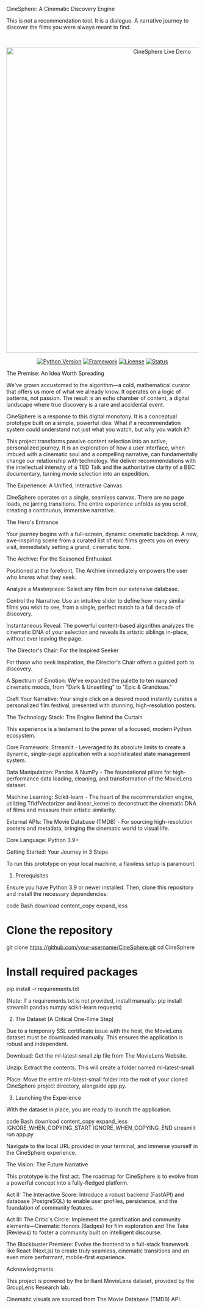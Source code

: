 

CineSphere: A Cinematic Discovery Engine

This is not a recommendation tool. It is a dialogue. A narrative journey to discover the films you were always meant to find.

<br>

<p align="center">
<img src="https://i.imgur.com/your_link_to_a_stunning_screenshot_or_gif.gif" alt="CineSphere Live Demo" width="800"/>
</p>

<p align="center">
<a href="#"><img src="https://img.shields.io/badge/Python-3.9+-blue.svg" alt="Python Version"></a>
<a href="#"><img src="https://img.shields.io/badge/Framework-Streamlit-red.svg" alt="Framework"></a>
<a href="#"><img src="https://img.shields.io/badge/License-MIT-green.svg" alt="License"></a>
<a href="#"><img src="https://img.shields.io/badge/Status-Prototype-orange.svg" alt="Status"></a>
</p>

The Premise: An Idea Worth Spreading

We've grown accustomed to the algorithm—a cold, mathematical curator that offers us more of what we already know. It operates on a logic of patterns, not passion. The result is an echo chamber of content, a digital landscape where true discovery is a rare and accidental event.

CineSphere is a response to this digital monotony. It is a conceptual prototype built on a simple, powerful idea: What if a recommendation system could understand not just what you watch, but why you watch it?

This project transforms passive content selection into an active, personalized journey. It is an exploration of how a user interface, when imbued with a cinematic soul and a compelling narrative, can fundamentally change our relationship with technology. We deliver recommendations with the intellectual intensity of a TED Talk and the authoritative clarity of a BBC documentary, turning movie selection into an expedition.

The Experience: A Unified, Interactive Canvas

CineSphere operates on a single, seamless canvas. There are no page loads, no jarring transitions. The entire experience unfolds as you scroll, creating a continuous, immersive narrative.

The Hero's Entrance

Your journey begins with a full-screen, dynamic cinematic backdrop. A new, awe-inspiring scene from a curated list of epic films greets you on every visit, immediately setting a grand, cinematic tone.

The Archive: For the Seasoned Enthusiast

Positioned at the forefront, The Archive immediately empowers the user who knows what they seek.

Analyze a Masterpiece: Select any film from our extensive database.

Control the Narrative: Use an intuitive slider to define how many similar films you wish to see, from a single, perfect match to a full decade of discovery.

Instantaneous Reveal: The powerful content-based algorithm analyzes the cinematic DNA of your selection and reveals its artistic siblings in-place, without ever leaving the page.

The Director's Chair: For the Inspired Seeker

For those who seek inspiration, the Director's Chair offers a guided path to discovery.

A Spectrum of Emotion: We've expanded the palette to ten nuanced cinematic moods, from "Dark & Unsettling" to "Epic & Grandiose."

Craft Your Narrative: Your single click on a desired mood instantly curates a personalized film festival, presented with stunning, high-resolution posters.

The Technology Stack: The Engine Behind the Curtain

This experience is a testament to the power of a focused, modern Python ecosystem.

Core Framework: Streamlit - Leveraged to its absolute limits to create a dynamic, single-page application with a sophisticated state management system.

Data Manipulation: Pandas & NumPy - The foundational pillars for high-performance data loading, cleaning, and transformation of the MovieLens dataset.

Machine Learning: Scikit-learn - The heart of the recommendation engine, utilizing TfidfVectorizer and linear_kernel to deconstruct the cinematic DNA of films and measure their artistic similarity.

External APIs: The Movie Database (TMDB) - For sourcing high-resolution posters and metadata, bringing the cinematic world to visual life.

Core Language: Python 3.9+

Getting Started: Your Journey in 3 Steps

To run this prototype on your local machine, a flawless setup is paramount.

1. Prerequisites

Ensure you have Python 3.9 or newer installed. Then, clone this repository and install the necessary dependencies:

code
Bash
download
content_copy
expand_less

# Clone the repository
git clone https://github.com/your-username/CineSphere.git
cd CineSphere

# Install required packages
pip install -r requirements.txt

(Note: If a requirements.txt is not provided, install manually: pip install streamlit pandas numpy scikit-learn requests)

2. The Dataset (A Critical One-Time Step)

Due to a temporary SSL certificate issue with the host, the MovieLens dataset must be downloaded manually. This ensures the application is robust and independent.

Download: Get the ml-latest-small.zip file from The MovieLens Website.

Unzip: Extract the contents. This will create a folder named ml-latest-small.

Place: Move the entire ml-latest-small folder into the root of your cloned CineSphere project directory, alongside app.py.

3. Launching the Experience

With the dataset in place, you are ready to launch the application.

code
Bash
download
content_copy
expand_less
IGNORE_WHEN_COPYING_START
IGNORE_WHEN_COPYING_END
streamlit run app.py

Navigate to the local URL provided in your terminal, and immerse yourself in the CineSphere experience.

The Vision: The Future Narrative

This prototype is the first act. The roadmap for CineSphere is to evolve from a powerful concept into a fully-fledged platform.

Act II: The Interactive Score: Introduce a robust backend (FastAPI) and database (PostgreSQL) to enable user profiles, persistence, and the foundation of community features.

Act III: The Critic's Circle: Implement the gamification and community elements—Cinematic Honors (Badges) for film exploration and The Take (Reviews) to foster a community built on intelligent discourse.

The Blockbuster Premiere: Evolve the frontend to a full-stack framework like React (Next.js) to create truly seamless, cinematic transitions and an even more performant, mobile-first experience.

Acknowledgments

This project is powered by the brilliant MovieLens dataset, provided by the GroupLens Research lab.

Cinematic visuals are sourced from The Movie Database (TMDB) API.
